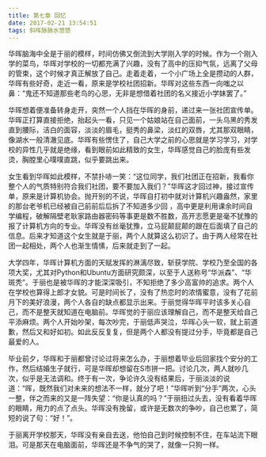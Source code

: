 ```yaml
---
title: 第七章 回忆
date: 2017-02-21 13:54:51
tags: 斜晖脉脉水悠悠
---
```


华晖脑海中全是于丽的模样，时间仿佛又倒流到大学刚入学的时候。作为一个刚入学的菜鸟，华晖对学校的一切都充满了兴趣，没有了高中的压抑气氛，远离了父母的管束，这个时候才真正解放了自己。走着走着，一个小广场上全是攒动的人群，华晖有些好奇，走近一看，原来是学校社团招新。华晖对这些东西一向嗤之以鼻：“鬼还不知道那些老鸟的心思，无非是想借着社团的名义接近小学妹罢了。”

华晖想着便准备转身走开，突然一个人挡在华晖的身前，递过来一张社团宣传单。华晖正打算直接拒绝，抬起头一看，只见一个姑娘站在自己面前，一头乌黑的秀发直到腰际，洁白的面容，淡淡的眉毛，挺秀的鼻梁，淡红的双唇，尤其那双眼睛，像湖水一般清澈见底。华晖有些愣住了，自己大学之前的心思就是学习学习，对学校的异性几乎就是绝缘，看到眼前如此精致的女生，华晖感觉自己的脸庞有些发烫，胸膛里心噗噗直跳，似乎要跳出来。

女生看到华晖如此模样，不禁扑哧一笑：“这位同学，我们社团正在招新，我看你整个人的气质特别符合我们社团，要不要加入我们？”华晖这才回过神，接过宣传单，原来是计算机协会。抛开别的不说，华晖自打初中就对计算机兴趣盎然，家里的那台老爷机已经被自己前前后后拆了不知道多少回 ，高中更是利用课余时间自学编程，破解隔壁老耿家路由器密码等事更是数不胜数，高开志愿更是毫不犹豫的报了计算机方向的专业。华晖没有丝毫犹豫，立马屁颠屁颠的跟在后面填了自己的信息。后来才知道这个女生就是于丽，两个人就算这么初识了。由于两人经常在社团一起相处，两个人也渐生情愫，后来就走到了一起。

大学四年，华晖计算机方面的天赋发挥的淋漓尽致，斩获学院、学校乃至全国的各项大奖，尤其对Python和Ubuntu方面研究颇深，以至于人送称号“华派森”、“华斑秃”。于丽也是被华晖的才能深深吸引，不知拒绝了多少高富帅的追求。两个人在学校也算得上郎才女貌。可是时间长了，没有了热恋时的浓情蜜意，没有了花前月下的美好浪漫，两个人各自的缺点都显示出来。于丽觉得华晖平时该多关心自己，而不是整天就知道在电脑前。华晖觉的于丽应该理解自己，而不是整天给自己平添麻烦。两个人开始吵架，每次吵完，于丽低声哭泣，华晖心头一软，就上前道歉，然后又和好如初。如此反反复复，但是两个人都没有提过分手，毕竟都是自己最爱的人。

毕业前夕，华晖和于丽都曾讨论过将来怎么办，于丽想着毕业后回家找个安分的工作，然后结婚生子就行，可是华晖却想留在S市拼一把。讨论几次，两人就吵几次，似乎是无法调和。终于有一次，争论许久没有结果后，于丽淡淡的说道：“晖，既然我们对未来的想法不一样，就分了吧！”华晖听到“分手”两次，心头一整，伴之而来的又是一阵失望：“你是认真的吗？”于丽扭过头去，没有看着华晖的眼睛，用力的点了点头。华晖没有挽留，或许是无数次的争吵，自己也累了，简短的说了句：“好！”。

于丽离开学校那天，华晖没有亲自去送，他怕自己到时候控制不住，在车站流下眼泪。可是那天在电脑面前，华晖还是不争气的哭了，就像一只狗一样。
